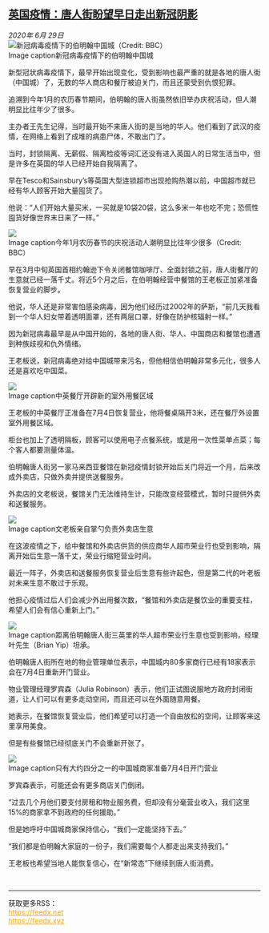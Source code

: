 <!--1593463608000-->
[英国疫情：唐人街盼望早日走出新冠阴影](http://www.bbc.com/zhongwen/simp/uk-53225963)
------

<div><i>2020年 6月 29日</i></div><div><div class="story-body__inner" property="articleBody"><div class="media-landscape has-caption full-width lead"><span class="image-and-copyright-container"><img class="js-image-replace" alt="新冠病毒疫情下的伯明翰中国城（Credit: BBC）" src="https://images.weserv.nl/?url=ichef.bbci.co.uk/news/640/cpsprodpb/B595/production/_113158464_whatsubject.jpg"></span><figcaption class="media-caption"><span class="off-screen">Image caption</span><span class="media-caption__text">新冠病毒疫情下的伯明翰中国城</span></figcaption></div><p class="story-body__introduction">新型冠状病毒疫情下，最早开始出现变化，受到影响也最严重的就是各地的唐人街（中国城）了，无数的华人商店和餐厅被迫关门，而且还蒙受到仇恨犯罪。</p><div id="bbccom_mpu_3" class="bbccom_slot mpu-ad" aria-hidden="true"><div class="bbccom_advert"></div></div><p>追溯到今年1月的农历春节期间，伯明翰的唐人街虽然依旧举办庆祝活动，但人潮明显比往年少了很多。</p><p>主办者王先生记得，当时最开始不来唐人街的是当地的华人。他们看到了武汉的疫情，在网络上看到了成堆的病患尸体，不敢出门了。</p><div id="bbccom_mpu_1_2" class="bbccom_slot mpu-ad" aria-hidden="true"><div class="bbccom_advert"></div></div><p>当时，封锁隔离、无薪假、隔离检疫等词汇还没有进入英国人的日常生活当中，但是许多在英国的华人已经开始自我隔离了。</p><p>早在Tesco和Sainsbury’s等英国大型连锁超市出现抢购热潮以前，中国超市就已经有华人顾客开始大量囤货了。</p><p>他说：“人们开始大量买米，一买就是10袋20袋，这么多米一年也吃不完；恐慌性囤货好像世界末日来了一样。”</p><div class="media-landscape has-caption full-width"><span class="image-and-copyright-container"><img src="https://images.weserv.nl/?url=ichef.bbci.co.uk/news/640/cpsprodpb/DCA5/production/_113158465_whatsubject.jpg"><br></span><figcaption class="media-caption"><span class="off-screen">Image caption</span><span class="media-caption__text">今年1月农历春节的庆祝活动人潮明显比往年少很多（Credit: BBC）</span></figcaption></div><p>早在3月中旬英国首相约翰逊下令关闭餐馆咖啡厅、全面封锁之前，唐人街餐厅的生意就已经一落千丈。将近5个月之后，在伯明翰经营中餐馆的王老板正加紧准备恢复营业的脚步。</p><p>他说，华人还是非常害怕感染病毒，因为他们经历过2002年的萨斯，“前几天我看到一个华人妇女带着透明面罩，还有两层口罩，好像在防护核辐射一样。”</p><p>因为新冠病毒最早是从中国开始的，各地的唐人街、华人、中国商店和餐馆也遭遇到种族歧视和仇外情绪。</p><p>王老板说，新冠病毒绝对给中国城带来污名，但他相信伯明翰非常多元化，很多人还是喜欢吃中国菜。</p><div class="media-landscape has-caption full-width"><span class="image-and-copyright-container"><img src="https://images.weserv.nl/?url=ichef.bbci.co.uk/news/640/cpsprodpb/103B5/production/_113158466_whatsubject.jpg"><br></span><figcaption class="media-caption"><span class="off-screen">Image caption</span><span class="media-caption__text">中英餐厅开辟新的室外用餐区域</span></figcaption></div><p>王老板的中英餐厅正准备在7月4日恢复营业，他将餐桌隔开3米，还在餐厅外设置室外用餐区域。</p><p>柜台也加上了透明隔板，顾客可以使用电子点餐系统，或是用一次性菜单点菜；每个客人都要测量体温。</p><p>伯明翰唐人街另一家马来西亚餐馆在新冠疫情封锁开始后关门将近一个月，后来改成外卖店，只做外卖并提供送餐服务。</p><p>外卖店的文老板说，餐馆关门无法维持生计，只能改变经营模式，暂时只提供外卖和送餐服务。</p><div class="media-landscape has-caption full-width"><span class="image-and-copyright-container"><img src="https://images.weserv.nl/?url=ichef.bbci.co.uk/news/640/cpsprodpb/BC61/production/_113052284_img_9953.jpg"><br></span><figcaption class="media-caption"><span class="off-screen">Image caption</span><span class="media-caption__text">文老板亲自掌勺负责外卖店生意</span></figcaption></div><p>在这波疫情之下，给中餐馆和外卖店供货的供应商华人超市荣业行也受到影响，隔离开始后生意一落千丈，荣业行缩短营业时间。</p><p>最近一阵子，外卖店和送餐服务恢复营业后生意有些许起色，但是第二代的叶老板对未来生意不敢过于乐观。</p><p>他担心疫情过后人们会减少外出用餐次数，“餐馆和外卖店是餐饮业的重要支柱，希望人们会有信心重新上门。”</p><div class="media-landscape has-caption full-width"><span class="image-and-copyright-container"><img src="https://images.weserv.nl/?url=ichef.bbci.co.uk/news/640/cpsprodpb/154B9/production/_113052278_img_9930.jpg"><br></span><figcaption class="media-caption"><span class="off-screen">Image caption</span><span class="media-caption__text">距离伯明翰唐人街三英里的华人超市荣业行生意也受到影响，经理叶先生（Brian Yip）坦承。</span></figcaption></div><p>伯明翰唐人街所在地的物业管理单位表示，中国城内80多家商行已经有18家表示会在7月4日重新开门营业。</p><p>物业管理经理罗宾森（Julia Robinson）表示，他们正试图说服地方政府封闭街道，让人们可以有更多走动空间，而且还可以在外面随意用餐。</p><p>她表示，在餐馆恢复营业后，他们希望可以打造一个自由放松的空间，让顾客来这里享用美食。</p><p>但是有些餐馆已经彻底关门不会重新开张了。</p><div class="media-landscape has-caption full-width"><span class="image-and-copyright-container"><img src="https://images.weserv.nl/?url=ichef.bbci.co.uk/news/640/cpsprodpb/3089/production/_113052421_img_9942.jpg"><br></span><figcaption class="media-caption"><span class="off-screen">Image caption</span><span class="media-caption__text">只有大约四分之一的中国城商家准备7月4日开门营业</span></figcaption></div><p>罗宾森表示，可能还会有更多商店关门倒闭。</p><p>“过去几个月他们要支付房租和物业服务费，但却没有分毫营业收入，我们这里15%的商家拿不到政府的任何援助。”</p><p>但是她呼吁中国城商家保持信心，“我们一定能坚持下去。”</p><p>“我们都是伯明翰大家庭的一份子，我们需要每个人都走出来支持我们。”</p><p>王老板也希望当地人能恢复信心，在“新常态”下继续到唐人街消费。</p></div></div><br><hr><div>获取更多RSS：<br><a href="https://feedx.net" style="color:orange" target="_blank">https://feedx.net</a> <br><a href="https://feedx.xyz" style="color:orange" target="_blank">https://feedx.xyz</a><br></div>

